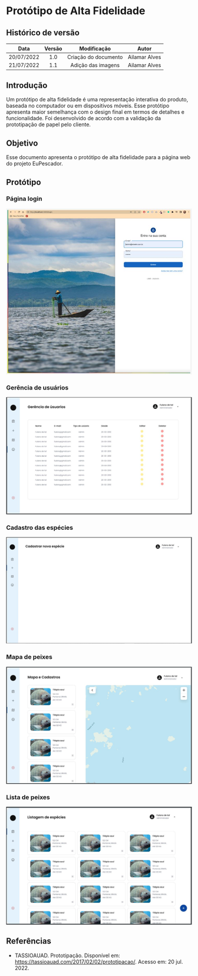# Protótipo de Alta Fidelidade

## Histórico de versão
| Data | Versão | Modificação | Autor |
| :--: | :----: | :---------: | :---: |
| 20/07/2022 | 1.0 | Criação do documento | Ailamar Alves |
| 21/07/2022 | 1.1 | Adição das imagens | Ailamar Alves |

## Introdução

Um protótipo de alta fidelidade é uma representação interativa do produto, baseada no computador ou em dispositivos móveis. Esse protótipo apresenta maior semelhança com o design final em termos de detalhes e funcionalidade. Foi desenvolvido de acordo com a validação da prototipação de papel pelo cliente.

## Objetivo

Esse documento apresenta o protótipo de alta fidelidade para a página web do projeto EuPescador.

## Protótipo 

### Página login
![Página login](../assets/images/alta-login.JPG)

### Gerência de usuários
![Gerencia de usuario](../assets/images/alta-gerencia-user.JPG)

### Cadastro das espécies
![Cadastro das espécies](../assets/images/alta-cadastro-especie.JPG)

### Mapa de peixes
![Mapa de peixes](../assets/images/alta-mapa.JPG)

### Lista de peixes
![Lista de peixes](../assets/images/alta-lista-peixes.JPG)


## Referências

- TASSIOAUAD. Prototipação. Disponível em: https://tassioauad.com/2017/02/02/prototipacao/. Acesso em: 20 jul. 2022.
